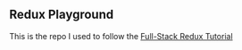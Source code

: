 ## Redux Playground

This is the repo I used to follow the [Full-Stack Redux Tutorial](http://teropa.info/blog/2015/09/10/full-stack-redux-tutorial.html)